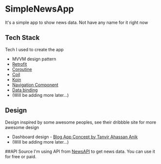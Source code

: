 # SimpleNewsApp
It's a simple app to show news data. Not have any name for it right now

## Tech Stack
Tech I used to create the app 
* MVVM design pattern
* [Retrofit](https://square.github.io/retrofit/)
* [Coroutine](https://kotlinlang.org/docs/reference/coroutines-overview.html)
* [Coil](https://github.com/coil-kt/coil)
* [Koin](https://insert-koin.io)
* [Navigation Component](https://developer.android.com/guide/navigation/navigation-getting-started)
* [Data binding](https://developer.android.com/topic/libraries/data-binding)
* (Will be adding more later...)

## Design
Design inspired by some awesome peoples, see their dribbble site for more awesome design
* Dashboard design - [Blog App Concept by Tanvir Ahassan Anik](https://dribbble.com/shots/10846460-Blog-App-Concept?utm_source=Clipboard_Shot&utm_campaign=anik117&utm_content=Blog%20App%20Concept&utm_medium=Social_Share)
* (Will be adding more later...)

##API Source
I'm using API from [NewsAPI](https://newsapi.org) to get news data. You can use it for free or paid.

